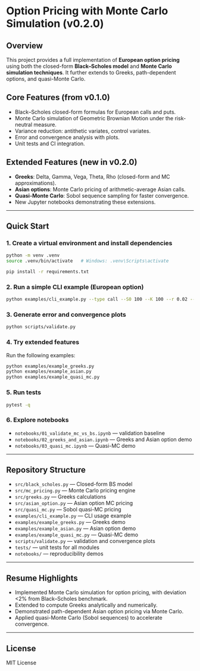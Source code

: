 # Option Pricing with Monte Carlo Simulation (v0.2.0)

## Overview
This project provides a full implementation of **European option pricing** using both the closed-form **Black–Scholes model** and **Monte Carlo simulation techniques**. It further extends to Greeks, path-dependent options, and quasi-Monte Carlo.

## Core Features (from v0.1.0)
- Black–Scholes closed-form formulas for European calls and puts.
- Monte Carlo simulation of Geometric Brownian Motion under the risk-neutral measure.
- Variance reduction: antithetic variates, control variates.
- Error and convergence analysis with plots.
- Unit tests and CI integration.

## Extended Features (new in v0.2.0)
- **Greeks**: Delta, Gamma, Vega, Theta, Rho (closed-form and MC approximations).
- **Asian options**: Monte Carlo pricing of arithmetic-average Asian calls.
- **Quasi-Monte Carlo**: Sobol sequence sampling for faster convergence.
- New Jupyter notebooks demonstrating these extensions.

---

## Quick Start

### 1. Create a virtual environment and install dependencies
```bash
python -m venv .venv
source .venv/bin/activate   # Windows: .venv\Scripts\activate

pip install -r requirements.txt
```

### 2. Run a simple CLI example (European option)
```bash
python examples/cli_example.py --type call --S0 100 --K 100 --r 0.02 --sigma 0.2 --T 1 --n_sims 100000 --antithetic
```

### 3. Generate error and convergence plots
```bash
python scripts/validate.py
```

### 4. Try extended features
Run the following examples:
```bash
python examples/example_greeks.py
python examples/example_asian.py
python examples/example_quasi_mc.py
```

### 5. Run tests
```bash
pytest -q
```

### 6. Explore notebooks
- `notebooks/01_validate_mc_vs_bs.ipynb` — validation baseline  
- `notebooks/02_greeks_and_asian.ipynb` — Greeks and Asian option demo  
- `notebooks/03_quasi_mc.ipynb` — Quasi-MC demo  

---

## Repository Structure
- `src/black_scholes.py` — Closed-form BS model
- `src/mc_pricing.py` — Monte Carlo pricing engine
- `src/greeks.py` — Greeks calculations
- `src/asian_option.py` — Asian option MC pricing
- `src/quasi_mc.py` — Sobol quasi-MC pricing
- `examples/cli_example.py` — CLI usage example
- `examples/example_greeks.py` — Greeks demo
- `examples/example_asian.py` — Asian option demo
- `examples/example_quasi_mc.py` — Quasi-MC demo
- `scripts/validate.py` — validation and convergence plots
- `tests/` — unit tests for all modules
- `notebooks/` — reproducibility demos

---

## Resume Highlights
- Implemented Monte Carlo simulation for option pricing, with deviation <2% from Black–Scholes benchmark.
- Extended to compute Greeks analytically and numerically.
- Demonstrated path-dependent Asian option pricing via Monte Carlo.
- Applied quasi-Monte Carlo (Sobol sequences) to accelerate convergence.

---

## License
MIT License
